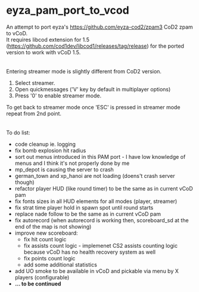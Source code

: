 # eyza_pam_port_to_vcod
An attempt to port eyza's https://github.com/eyza-cod2/zpam3 CoD2 zpam to vCoD.<br>
It requires libcod extension for 1.5 (https://github.com/cod1dev/libcod1/releases/tag/release) for the ported version to work with vCoD 1.5.<br>
<br>
<br>
Entering streamer mode is slightly different from CoD2 version.
1. Select streamer.
2. Open quickmessages ('V' key by default in multiplayer options)
3. Press '0' to enable streamer mode.<br>

To get back to streamer mode once 'ESC' is pressed in streamer mode repeat from 2nd point.
<br>
<br>
<br>
To do list:
<br>
- code cleanup ie. logging<br>
- fix bomb explosion hit radius
- sort out menus introduced in this PAM port - I have low knowledge of menus and I think it's not properly done by me<br>
- mp_depot is causing the server to crash<br>
- german_town and xp_hanoi are not loading (doens't crash server though)<br>
- refactor player HUD (like round timer) to be the same as in current vCoD pam<br>
- fix fonts sizes in all HUD elements for all modes (player, streamer)<br>
- fix strat time player hold in spawn spot until round starts<br>
- replace nade follow to be the same as in current vCoD pam<br>
- fix autorecord (when autorecord is working then, scoreboard_sd at the end of the map is not showing)<br>
- improve new scoreboard:<br>
	- fix hit count logic<br>
	- fix assists count logic - implemenet CS2 assists counting logic because vCoD has no health recovery system as well<br>
	- fix points count logic<br>
	- add some additional statistics<br>
- add UO smoke to be available in vCoD and pickable via menu by X players (configurable)<br>
- <b>... to be continued</b>

